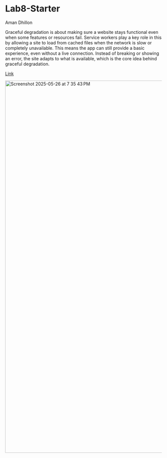 # Lab8-Starter

Aman Dhillon

Graceful degradation is about making sure a website stays functional even when some features or resources fail. Service workers play a key role in this by allowing a site to load from cached files when the network is slow or completely unavailable. This means the app can still provide a basic experience, even without a live connection. Instead of breaking or showing an error, the site adapts to what is available, which is the core idea behind graceful degradation.

[Link](https://amankdhillon.github.io/Lab8_Starter/)

<img width="1195" alt="Screenshot 2025-05-26 at 7 35 43 PM" src="https://github.com/user-attachments/assets/e4c57fcb-4518-4638-9e2b-5679cfd56fc6" />
